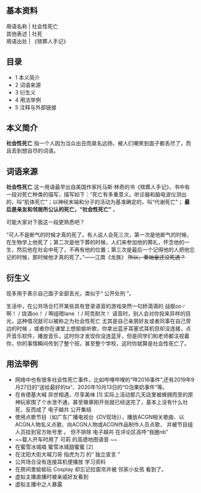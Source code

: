 **基本资料**  
---  
用语名称  |  社会性死亡   
其他表述  |  社死   
用语出处  |  《殡葬人手记》   
  
##  目录

  * 1  本义简介 
  * 2  词语来源 
  * 3  衍生义 
  * 4  用法举例 
  * 5  注释与外部链接 

##  本义简介

**社会性死亡** 指一个人因为当众出丑而臭名远扬，被人们嘲笑到面子都丢尽了，而且丢到想自尽的词语。

##  词语来源

**社会性死亡**
这一用语最早出自美国作家托马斯·林奇的书《殡葬人手记》，书中有一段对死亡种类的描写，描写如下：“死亡有多重意义。听诊器和脑电波仪测出的，叫“肌体死亡”；以神经末端和分子的活动为基准确定的，叫“代谢死亡”；
**最后是亲友和邻居所公认的死亡，“社会性死亡”** 。

可能大家对下面这一段更熟悉吧？

“可人不是断气的时候才真的死了。有人说人会死三次，第一次是他断气的时候，在生物学上他死了；第二次是他下葬的时候，人们来参加他的葬礼，怀念他的一生，然后他在社会中死了，不再有他的位置；第三次是最后一个记得他的人把他忘记的时候，那时候他才真的死了。”——江南《龙族》
~~所以，秦始皇还没死透？~~

##  衍生义

现多用于表示自己面子全部丢光，类似于“  公开处刑  ”。

生活中，在公共场合打开某些具有登录语音的游戏突然一句娇滴滴的  战舰oo♂啊！  /  烧酒oo！  /  啊组嗯lane  ！/  阿克耐次！
语音时，别人会对你投来异样的目光，这种情况就可以被称之为社会性死亡  尤其是自己亲朋好友或者同事在自己旁边的时候
，或者你在课堂上想偷偷听歌，你拿出蓝牙耳塞式耳机但却没连接，点开音乐软件，播放音乐，这时你才发现你没连蓝牙，但是同学们和老师都注视着你，你的事情瞬间传到了整个班，甚至整个学校，这时你就算是社会性死亡了。

##  用法举例

  * 网络中也有很多社会性死亡事件，比如哔哩哔哩的“咩2016事件”,还有2019年9月27日的“送给最好的ta”、2020年10月13日的“O泡果奶事件”等。 
  * 在肯德基大喊  异世相遇，尽享美味  [1]  实际上活动那几天店里被蜂拥而至的原神玩家围了个水泄不通，甚至徽章刚开张就已经送完了，基本上没有什么社死，反而成了  电子越共  公开集结 
  * 使用点歌节目（如广东广播电视台《DV现场》），播放ACGN相关歌曲、以ACGN人物名义点歌、向ACGN人物或ACGN作品制作人员点歌，  并被节目组人员挂到官方账号里  。  但不排除  电子越共  在评论区高呼“我圈nb” 
  * ~~载人开车时用了 可莉  的高德地图语音 ~~
  * 在蜜雪冰城唱  蜜雪冰城甜蜜蜜  [2] 
  * 在沈阳大街大喊刀哥  指虎为刀  的“  独立宣言  ” 
  * 公共场合没有连接耳机便播放  学习资料 
  * 在房间里偷偷玩  Cosplay  却忘记拉窗帘并被  邻家小女孩  看到了。 
  * 虚拟主播直播时被亲戚好友看到 
  * 虚拟主播中之人暴露 